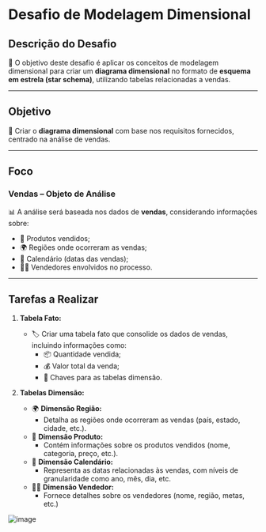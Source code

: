 # Desafio de Modelagem Dimensional

## **Descrição do Desafio**
📝 O objetivo deste desafio é aplicar os conceitos de modelagem dimensional para criar um **diagrama dimensional** no formato de **esquema em estrela (star schema)**, utilizando tabelas relacionadas a vendas.

---

## **Objetivo**

🎯 Criar o **diagrama dimensional** com base nos requisitos fornecidos, centrado na análise de vendas.

---

## **Foco**

### **Vendas – Objeto de Análise**

📊 A análise será baseada nos dados de **vendas**, considerando informações sobre:
- 🛒 Produtos vendidos;
- 🌍 Regiões onde ocorreram as vendas;
- 📆 Calendário (datas das vendas);
- 🧑‍💼 Vendedores envolvidos no processo.

---

## **Tarefas a Realizar**

1. **Tabela Fato:**
   - 🏷️ Criar uma tabela fato que consolide os dados de vendas, incluindo informações como:
     - 📦 Quantidade vendida;
     - 💰 Valor total da venda;
     - 🔑 Chaves para as tabelas dimensão.

2. **Tabelas Dimensão:**
   - 🌍 **Dimensão Região:**
     - Detalha as regiões onde ocorreram as vendas (país, estado, cidade, etc.).
   - 🛒 **Dimensão Produto:**
     - Contém informações sobre os produtos vendidos (nome, categoria, preço, etc.).
   - 📆 **Dimensão Calendário:**
     - Representa as datas relacionadas às vendas, com níveis de granularidade como ano, mês, dia, etc.
   - 🧑‍💼 **Dimensão Vendedor:**
     - Fornece detalhes sobre os vendedores (nome, região, metas, etc.)


![image](https://github.com/user-attachments/assets/baf01613-0218-4a4d-bc9f-af356776c218)

